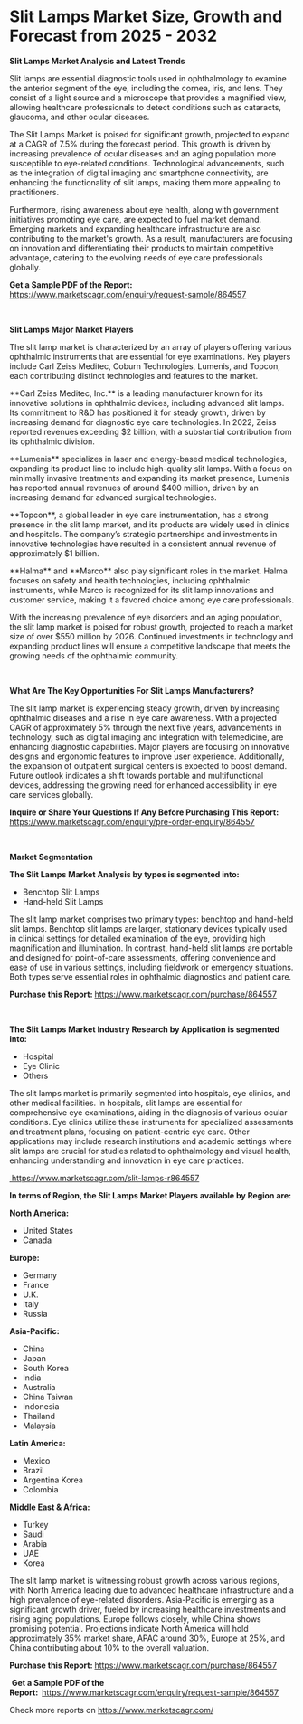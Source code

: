 <p><h1>Slit Lamps Market Size, Growth and Forecast from 2025 - 2032</h1></p><p><strong>Slit Lamps Market Analysis and Latest Trends</strong></p>
<p><p>Slit lamps are essential diagnostic tools used in ophthalmology to examine the anterior segment of the eye, including the cornea, iris, and lens. They consist of a light source and a microscope that provides a magnified view, allowing healthcare professionals to detect conditions such as cataracts, glaucoma, and other ocular diseases.</p><p>The Slit Lamps Market is poised for significant growth, projected to expand at a CAGR of 7.5% during the forecast period. This growth is driven by increasing prevalence of ocular diseases and an aging population more susceptible to eye-related conditions. Technological advancements, such as the integration of digital imaging and smartphone connectivity, are enhancing the functionality of slit lamps, making them more appealing to practitioners. </p><p>Furthermore, rising awareness about eye health, along with government initiatives promoting eye care, are expected to fuel market demand. Emerging markets and expanding healthcare infrastructure are also contributing to the market's growth. As a result, manufacturers are focusing on innovation and differentiating their products to maintain competitive advantage, catering to the evolving needs of eye care professionals globally.</p></p>
<p><strong>Get a Sample PDF of the Report:&nbsp;</strong> <a href="https://www.marketscagr.com/enquiry/request-sample/864557?utm_campaign=2461&utm_medium=2&utm_source=Github&utm_content=ia&utm_term=04032025&utm_id=slit-lamps">https://www.marketscagr.com/enquiry/request-sample/864557</a></p>
<p>&nbsp;</p>
<p><strong>Slit Lamps Major Market Players</strong></p>
<p><p>The slit lamp market is characterized by an array of players offering various ophthalmic instruments that are essential for eye examinations. Key players include Carl Zeiss Meditec, Coburn Technologies, Lumenis, and Topcon, each contributing distinct technologies and features to the market. </p><p>**Carl Zeiss Meditec, Inc.** is a leading manufacturer known for its innovative solutions in ophthalmic devices, including advanced slit lamps. Its commitment to R&D has positioned it for steady growth, driven by increasing demand for diagnostic eye care technologies. In 2022, Zeiss reported revenues exceeding $2 billion, with a substantial contribution from its ophthalmic division.</p><p>**Lumenis** specializes in laser and energy-based medical technologies, expanding its product line to include high-quality slit lamps. With a focus on minimally invasive treatments and expanding its market presence, Lumenis has reported annual revenues of around $400 million, driven by an increasing demand for advanced surgical technologies.</p><p>**Topcon**, a global leader in eye care instrumentation, has a strong presence in the slit lamp market, and its products are widely used in clinics and hospitals. The company’s strategic partnerships and investments in innovative technologies have resulted in a consistent annual revenue of approximately $1 billion.</p><p>**Halma** and **Marco** also play significant roles in the market. Halma focuses on safety and health technologies, including ophthalmic instruments, while Marco is recognized for its slit lamp innovations and customer service, making it a favored choice among eye care professionals.</p><p>With the increasing prevalence of eye disorders and an aging population, the slit lamp market is poised for robust growth, projected to reach a market size of over $550 million by 2026. Continued investments in technology and expanding product lines will ensure a competitive landscape that meets the growing needs of the ophthalmic community.</p></p>
<p>&nbsp;</p>
<p><strong>What Are The Key Opportunities For Slit Lamps Manufacturers?</strong></p>
<p><p>The slit lamp market is experiencing steady growth, driven by increasing ophthalmic diseases and a rise in eye care awareness. With a projected CAGR of approximately 5% through the next five years, advancements in technology, such as digital imaging and integration with telemedicine, are enhancing diagnostic capabilities. Major players are focusing on innovative designs and ergonomic features to improve user experience. Additionally, the expansion of outpatient surgical centers is expected to boost demand. Future outlook indicates a shift towards portable and multifunctional devices, addressing the growing need for enhanced accessibility in eye care services globally.</p></p>
<p><strong>Inquire or Share Your Questions If Any Before Purchasing This Report:</strong> <a href="https://www.marketscagr.com/enquiry/pre-order-enquiry/864557?utm_campaign=2461&utm_medium=2&utm_source=Github&utm_content=ia&utm_term=04032025&utm_id=slit-lamps">https://www.marketscagr.com/enquiry/pre-order-enquiry/864557</a></p>
<p>&nbsp;</p>
<p><strong>Market Segmentation</strong></p>
<p><strong>The Slit Lamps Market Analysis by types is segmented into:</strong></p>
<p><ul><li>Benchtop Slit Lamps</li><li>Hand-held Slit Lamps</li></ul></p>
<p><p>The slit lamp market comprises two primary types: benchtop and hand-held slit lamps. Benchtop slit lamps are larger, stationary devices typically used in clinical settings for detailed examination of the eye, providing high magnification and illumination. In contrast, hand-held slit lamps are portable and designed for point-of-care assessments, offering convenience and ease of use in various settings, including fieldwork or emergency situations. Both types serve essential roles in ophthalmic diagnostics and patient care.</p></p>
<p><strong>Purchase this Report:&nbsp;</strong><a href="https://www.marketscagr.com/purchase/864557?utm_campaign=2461&utm_medium=2&utm_source=Github&utm_content=ia&utm_term=04032025&utm_id=slit-lamps">https://www.marketscagr.com/purchase/864557</a></p>
<p>&nbsp;</p>
<p><strong>The Slit Lamps Market Industry Research by Application is segmented into:</strong></p>
<p><ul><li>Hospital</li><li>Eye Clinic</li><li>Others</li></ul></p>
<p><p>The slit lamps market is primarily segmented into hospitals, eye clinics, and other medical facilities. In hospitals, slit lamps are essential for comprehensive eye examinations, aiding in the diagnosis of various ocular conditions. Eye clinics utilize these instruments for specialized assessments and treatment plans, focusing on patient-centric eye care. Other applications may include research institutions and academic settings where slit lamps are crucial for studies related to ophthalmology and visual health, enhancing understanding and innovation in eye care practices.</p></p>
<p><a href="https://www.marketscagr.com/slit-lamps-r864557?utm_campaign=2461&utm_medium=2&utm_source=Github&utm_content=ia&utm_term=04032025&utm_id=slit-lamps">&nbsp;https://www.marketscagr.com/slit-lamps-r864557</a></p>
<p><strong>In terms of Region, the Slit Lamps Market Players available by Region are:</strong></p>
<p>
    <p> <strong> North America: </strong>
        <ul>
            <li>United States</li>
            <li>Canada</li>
        </ul>
        </p> 
    <p> <strong> Europe: </strong>
        <ul>
            <li>Germany</li>
            <li>France</li>
            <li>U.K.</li>
            <li>Italy</li>
            <li>Russia</li>
        </ul>
        </p> 
    <p> <strong> Asia-Pacific: </strong>
        <ul>
            <li>China</li>
            <li>Japan</li>
            <li>South Korea</li>
            <li>India</li>
            <li>Australia</li>
            <li>China Taiwan</li>
            <li>Indonesia</li>
            <li>Thailand</li>
            <li>Malaysia</li>
        </ul>
        </p> 
    <p> <strong> Latin America: </strong>
        <ul>
            <li>Mexico</li>
            <li>Brazil</li>
            <li>Argentina Korea</li>
            <li>Colombia</li>
        </ul>
        </p> 
    <p> <strong> Middle East & Africa: </strong>
        <ul>
            <li>Turkey</li>
            <li>Saudi</li>
            <li>Arabia</li>
            <li>UAE</li>
            <li>Korea</li>
        </ul>
    </p>
    </p>
<p><p>The slit lamp market is witnessing robust growth across various regions, with North America leading due to advanced healthcare infrastructure and a high prevalence of eye-related disorders. Asia-Pacific is emerging as a significant growth driver, fueled by increasing healthcare investments and rising aging populations. Europe follows closely, while China shows promising potential. Projections indicate North America will hold approximately 35% market share, APAC around 30%, Europe at 25%, and China contributing about 10% to the overall valuation.</p></p>
<p><strong>Purchase this Report: </strong><a href="https://www.marketscagr.com/purchase/864557?utm_campaign=2461&utm_medium=2&utm_source=Github&utm_content=ia&utm_term=04032025&utm_id=slit-lamps">https://www.marketscagr.com/purchase/864557</a></p>
<p>&nbsp;<strong>Get a Sample PDF of the Report:&nbsp;&nbsp;</strong><a href="https://www.marketscagr.com/enquiry/request-sample/864557?utm_campaign=2461&utm_medium=2&utm_source=Github&utm_content=ia&utm_term=04032025&utm_id=slit-lamps">https://www.marketscagr.com/enquiry/request-sample/864557</a></p>
<p><strong></strong></p>
<p>Check more reports on <a href="https://www.marketscagr.com/?utm_campaign=2461&utm_medium=2&utm_source=Github&utm_content=ia&utm_term=04032025&utm_id=slit-lamps">https://www.marketscagr.com/</a></p>